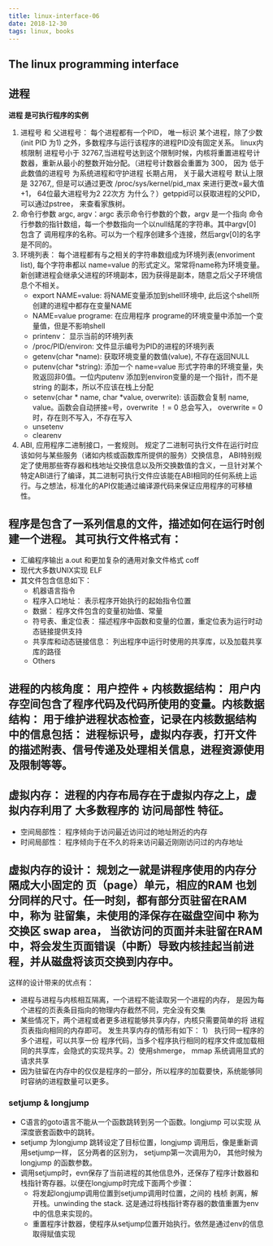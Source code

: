 ```yaml
---
title: linux-interface-06
date: 2018-12-30
tags: linux, books
---
```

The linux programming interface
----------
## 进程
**进程 是可执行程序的实例**
1. 进程号 和 父进程号： 每个进程都有一个PID， 唯一标识 某个进程，除了少数(init PID 为1) 之外，多数程序与运行该程序的进程PID没有固定关系。 linux内核限制 进程号小于 32767,当进程号达到这个限制时候，内核将重置进程号计数器，重新从最小的整数开始分配。（进程号计数器会重置为 300， 因为 低于此数值的进程号 为系统进程和守护进程 长期占用， 关于最大进程号 默认上限是 32767,, 但是可以通过更改 /proc/sys/kernel/pid_max 来进行更改=最大值+1， 64位最大进程号为2 22次方 为什么？）getppid可以获取进程的父PID， 可以通过pstree， 来查看家族树。
2. 命令行参数 argc, argv：argc 表示命令行参数的个数，argv 是一个指向 命令行参数的指针数组，每一个参数指向一个以null结尾的字符串。其中argv[0] 包含了 调用程序的名称。可以为一个程序创建多个连接，然后argv[0]的名字是不同的。
3. 环境列表： 每个进程都有与之相关的字符串数组成为环境列表(envoriment list), 每个字符串都以 name=value 的形式定义。常常将name称为环境变量。新创建进程会继承父进程的环境副本，因为获得是副本，随意之后父子环境信息个不相关。
   * export NAME=value: 将NAME变量添加到shell环境中, 此后这个shell所创建的进程中都存在变量NAME
   * NAME=value programe: 在应用程序 programe的环境变量中添加一个变量值，但是不影响shell
   * printenv： 显示当前的环境列表
   * /proc/PID/environ: 文件显示编号为PID的进程的环境列表
   * getenv(char \*name): 获取环境变量的数值(value), 不存在返回NULL
   * putenv(char \*string): 添加一个 name=value 形式字符串的环境变量，失败返回非0值。一位内putenv 添加到environ变量的是一个指针，而不是string 的副本，所以不应该在栈上分配
   * setenv(char \* name, char \*value, overwrite): 该函数会复制 name, value。函数会自动拼接=号，overwrite ！= 0 总会写入， overwrite = 0时，存在则不写入，不存在写入
   * unsetenv
   * clearenv
4. ABI, 应用程序二进制接口，一套规则。 规定了二进制可执行文件在运行时应该如何与某些服务（诸如内核或函数库所提供的服务）交换信息， ABI特别规定了使用那些寄存器和栈地址交换信息以及所交换数值的含义，一旦针对某个特定ABI进行了编译，其二进制可执行文件应该能在ABI相同的任何系统上运行。与之想法，标准化的API仅能通过编译源代码来保证应用程序的可移植性。
## 程序是包含了一系列信息的文件，描述如何在运行时创建一个进程。 其可执行文件格式有： 
  * 汇编程序输出 a.out 和更加复杂的通用对象文件格式 coff
  * 现代大多数UNIX实现 ELF
  * 其文件包含信息如下：
    * 机器语言指令
    * 程序入口地址： 表示程序开始执行的起始指令位置
    * 数据： 程序文件包含的变量初始值、常量
    * 符号表、重定位表： 描述程序中函数和变量的位置，重定位表为运行时动态链接提供支持
    * 共享库和动态链接信息： 列出程序中运行时使用的共享库，以及加载共享库的路径
    * Others
## 进程的内核角度： 用户控件 + 内核数据结构： 用户内存空间包含了程序代码及代码所使用的变量。内核数据结构： 用于维护进程状态检查，记录在内核数据结构中的信息包括： 进程标识号，虚拟内存表，打开文件的描述附表、信号传递及处理相关信息，进程资源使用及限制等等。
## 虚拟内存： 进程的内存布局存在于虚拟内存之上，虚拟内存利用了 大多数程序的 访问局部性 特征。 
  * 空间局部性： 程序倾向于访问最近访问过的地址附近的内存
  * 时间局部性： 程序倾向于在不久的将来访问最近刚刚访问过的内存地址
## 虚拟内存的设计： 规划之一就是讲程序使用的内存分隔成大小固定的 页（page）单元，相应的RAM 也划分同样的尺寸。任一时刻，都有部分页驻留在RAM中，称为 驻留集，未使用的泽保存在磁盘空间中 称为 交换区 swap area， 当欲访问的页面并未驻留在RAM中，将会发生页面错误（中断）导致内核挂起当前进程，并从磁盘将该页交换到内存中。
这样的设计带来的优点有： 
  * 进程与进程与内核相互隔离，一个进程不能读取另一个进程的内存， 是因为每个进程的页表条目指向的物理内存截然不同，完全没有交集
  * 某些情况下，两个进程或者更多进程能够共享内存，内核只需要简单的将 进程页表指向相同的内存即可。 发生共享内存的情形有如下： 1） 执行同一程序的多个进程，可以共享一份 程序代码，当多个程序执行相同的程序文件或加载相同的共享库，会隐式的实现共享。2）使用shmerge， mmap 系统调用显式的请求共享
  * 因为驻留在内存中的仅仅是程序的一部分，所以程序的加载要快，系统能够同时容纳的进程数量可以更多。
### setjump & longjump
  * C语言的goto语言不能从一个函数跳转到另一个函数。longjump 可以实现 从深度嵌套函数中的跳转。
  * setjump 为longjump 跳转设定了目标位置，longjump 调用后，像是重新调用setjump一样， 区分两者的区别为， setjump第一次调用为0， 其他时候为longjump 的函数参数。
  * 调用setjump时，evn保存了当前进程的其他信息外，还保存了程序计数器和栈指针寄存器。以便在longjump时完成下面两个步骤：
    * 将发起longjump调用位置到setjump调用时位置，之间的 栈桢 剥离，解开栈。unwinding the stack. 这是通过将栈指针寄存器的数值重置为env中的信息来实现的。
    * 重置程序计数器，使程序从setjump位置开始执行。依然是通过env的信息取得赋值实现
